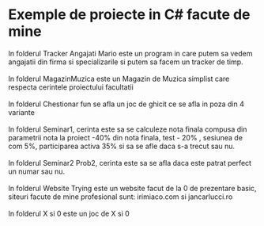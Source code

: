 # Exemple de proiecte in C# facute de mine
In folderul Tracker Angajati Mario este un program in care putem sa vedem angajatii din firma si specializarile si putem sa facem un tracker de timp.<br/>
<br/>
In folderul MagazinMuzica este un Magazin de Muzica simplist care respecta cerintele proiectului facultatii<br/>
<br/>
In folderul Chestionar fun se afla un joc de ghicit ce se afla in poza din 4 variante<br/>
<br/>
In folderul Seminar1, cerinta este sa se calculeze nota finala compusa din parametrii nota la proiect -40% din nota finala, test - 20% , sesiunea de com 5%, participarea activa 35% si sa se afle daca s-a trecut sau nu.<br/>
<br/>
In folderul Seminar2 Prob2, cerinta este sa se afla daca este patrat perfect un numar sau nu.<br/>
<br/>
In folderul Website Trying este un website facut de la 0 de prezentare basic, siteuri facute de mine profesional sunt: irimiaco.com si jancarlucci.ro<br/>
<br/>
In folderul X si 0 este un joc de X si 0<br/>
<br/>


